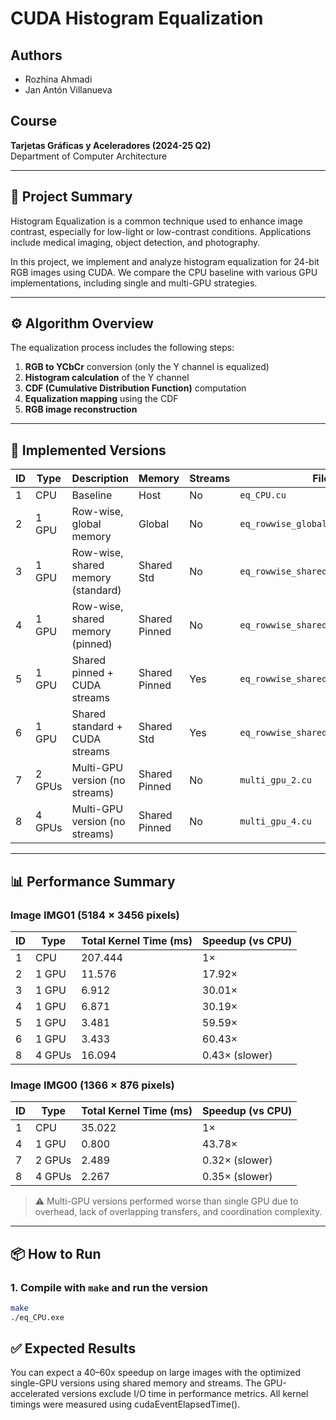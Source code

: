 # CUDA Histogram Equalization

## Authors
- Rozhina Ahmadi  
- Jan Antón Villanueva

## Course
**Tarjetas Gráficas y Aceleradores (2024-25 Q2)**  
Department of Computer Architecture

---

## 📝 Project Summary

Histogram Equalization is a common technique used to enhance image contrast, especially for low-light or low-contrast conditions. Applications include medical imaging, object detection, and photography.

In this project, we implement and analyze histogram equalization for 24-bit RGB images using CUDA. We compare the CPU baseline with various GPU implementations, including single and multi-GPU strategies.

---

## ⚙️ Algorithm Overview

The equalization process includes the following steps:

1. **RGB to YCbCr** conversion (only the Y channel is equalized)
2. **Histogram calculation** of the Y channel
3. **CDF (Cumulative Distribution Function)** computation
4. **Equalization mapping** using the CDF
5. **RGB image reconstruction**

---

## 🚀 Implemented Versions

| ID | Type      | Description                          | Memory      | Streams | Filename                             |
|----|-----------|--------------------------------------|-------------|---------|--------------------------------------|
| 1  | CPU       | Baseline                             | Host        | No      | `eq_CPU.cu`                          |
| 2  | 1 GPU     | Row-wise, global memory              | Global      | No      | `eq_rowwise_global.cu`              |
| 3  | 1 GPU     | Row-wise, shared memory (standard)   | Shared Std  | No      | `eq_rowwise_shared_standard.cu`     |
| 4  | 1 GPU     | Row-wise, shared memory (pinned)     | Shared Pinned | No    | `eq_rowwise_shared_pinned.cu`       |
| 5  | 1 GPU     | Shared pinned + CUDA streams         | Shared Pinned | Yes   | `eq_rowwise_shared_pinned_streams.cu` |
| 6  | 1 GPU     | Shared standard + CUDA streams       | Shared Std  | Yes     | `eq_rowwise_shared_standard_streams.cu` |
| 7  | 2 GPUs    | Multi-GPU version (no streams)       | Shared Pinned | No    | `multi_gpu_2.cu`                     |
| 8  | 4 GPUs    | Multi-GPU version (no streams)       | Shared Pinned | No    | `multi_gpu_4.cu`                     |

---

## 📊 Performance Summary

### Image IMG01 (5184 × 3456 pixels)

| ID | Type    | Total Kernel Time (ms) | Speedup (vs CPU) |
|----|---------|------------------------|------------------|
| 1  | CPU     | 207.444                | 1×               |
| 2  | 1 GPU   | 11.576                 | 17.92×           |
| 3  | 1 GPU   | 6.912                  | 30.01×           |
| 4  | 1 GPU   | 6.871                  | 30.19×           |
| 5  | 1 GPU   | 3.481                  | 59.59×           |
| 6  | 1 GPU   | 3.433                  | 60.43×           |
| 8  | 4 GPUs  | 16.094                 | 0.43× (slower)   |

### Image IMG00 (1366 × 876 pixels)

| ID | Type    | Total Kernel Time (ms) | Speedup (vs CPU) |
|----|---------|------------------------|------------------|
| 1  | CPU     | 35.022                 | 1×               |
| 4  | 1 GPU   | 0.800                  | 43.78×           |
| 7  | 2 GPUs  | 2.489                  | 0.32× (slower)   |
| 8  | 4 GPUs  | 2.267                  | 0.35× (slower)   |

> ⚠️ Multi-GPU versions performed worse than single GPU due to overhead, lack of overlapping transfers, and coordination complexity.

---

## 📦 How to Run

### 1. Compile with `make` and run the version
```bash
make
./eq_CPU.exe
```
## ✅ Expected Results
You can expect a 40–60x speedup on large images with the optimized single-GPU versions using shared memory and streams.
The GPU-accelerated versions exclude I/O time in performance metrics. All kernel timings were measured using cudaEventElapsedTime().

